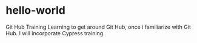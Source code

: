 # hello-world
Git Hub Training
Learning to get around Git Hub, once i familiarize with Git Hub. I will incorporate Cypress training.
